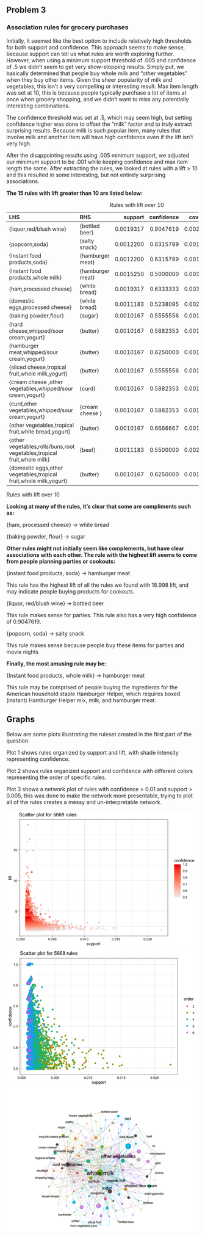 ## Problem 3

### Association rules for grocery purchases

Initially, it seemed like the best option to include relatively high
thresholds for both support and confidence. This approach seems to make
sense, because support can tell us what rules are worth exploring
further. However, when using a minimum support threshold of .005 and
confidence of .5 we didn’t seem to get very show-stopping results.
Simply put, we basically determined that people buy whole milk and
“other vegetables” when they buy other items. Given the sheer popularity
of milk and vegetables, this isn’t a very compelling or interesting
result. Max item length was set at 10, this is because people typically
purchase a lot of items at once when grocery shopping, and we didn’t
want to miss any potentially interesting combinations.

The confidence threshold was set at .5, which may seem high, but setting
confidence higher was done to offset the “milk” factor and to truly
extract surprising results. Because milk is such popular item, many
rules that involve milk and another item will have high confidence even
if the lift isn’t very high.

After the disappointing results using .005 minimum support, we adjusted
our minimum support to be .001 while keeping confidence and max item
length the same. After extracting the rules, we looked at rules with a
lift &gt; 10 and this resulted in some interesting, but not entirely
surprising associations.

**The 15 rules with lift greater than 10 are listed below:**

<table style="width:100%;">
<caption>Rules with lift over 10</caption>
<colgroup>
<col style="width: 53%" />
<col style="width: 12%" />
<col style="width: 7%" />
<col style="width: 8%" />
<col style="width: 7%" />
<col style="width: 6%" />
<col style="width: 4%" />
</colgroup>
<thead>
<tr class="header">
<th style="text-align: left;">LHS</th>
<th style="text-align: left;">RHS</th>
<th style="text-align: right;">support</th>
<th style="text-align: right;">confidence</th>
<th style="text-align: right;">coverage</th>
<th style="text-align: right;">lift</th>
<th style="text-align: right;">count</th>
</tr>
</thead>
<tbody>
<tr class="odd">
<td style="text-align: left;">{liquor,red/blush wine}</td>
<td style="text-align: left;">{bottled beer}</td>
<td style="text-align: right;">0.0019317</td>
<td style="text-align: right;">0.9047619</td>
<td style="text-align: right;">0.0021350</td>
<td style="text-align: right;">11.23641</td>
<td style="text-align: right;">19</td>
</tr>
<tr class="even">
<td style="text-align: left;">{popcorn,soda}</td>
<td style="text-align: left;">{salty snack}</td>
<td style="text-align: right;">0.0012200</td>
<td style="text-align: right;">0.6315789</td>
<td style="text-align: right;">0.0019317</td>
<td style="text-align: right;">16.69949</td>
<td style="text-align: right;">12</td>
</tr>
<tr class="odd">
<td style="text-align: left;">{Instant food products,soda}</td>
<td style="text-align: left;">{hamburger meat}</td>
<td style="text-align: right;">0.0012200</td>
<td style="text-align: right;">0.6315789</td>
<td style="text-align: right;">0.0019317</td>
<td style="text-align: right;">18.99759</td>
<td style="text-align: right;">12</td>
</tr>
<tr class="even">
<td style="text-align: left;">{Instant food products,whole milk}</td>
<td style="text-align: left;">{hamburger meat}</td>
<td style="text-align: right;">0.0015250</td>
<td style="text-align: right;">0.5000000</td>
<td style="text-align: right;">0.0030500</td>
<td style="text-align: right;">15.03976</td>
<td style="text-align: right;">15</td>
</tr>
<tr class="odd">
<td style="text-align: left;">{ham,processed cheese}</td>
<td style="text-align: left;">{white bread}</td>
<td style="text-align: right;">0.0019317</td>
<td style="text-align: right;">0.6333333</td>
<td style="text-align: right;">0.0030500</td>
<td style="text-align: right;">15.04702</td>
<td style="text-align: right;">19</td>
</tr>
<tr class="even">
<td style="text-align: left;">{domestic eggs,processed cheese}</td>
<td style="text-align: left;">{white bread}</td>
<td style="text-align: right;">0.0011183</td>
<td style="text-align: right;">0.5238095</td>
<td style="text-align: right;">0.0021350</td>
<td style="text-align: right;">12.44490</td>
<td style="text-align: right;">11</td>
</tr>
<tr class="odd">
<td style="text-align: left;">{baking powder,flour}</td>
<td style="text-align: left;">{sugar}</td>
<td style="text-align: right;">0.0010167</td>
<td style="text-align: right;">0.5555556</td>
<td style="text-align: right;">0.0018300</td>
<td style="text-align: right;">16.40974</td>
<td style="text-align: right;">10</td>
</tr>
<tr class="even">
<td style="text-align: left;">{hard cheese,whipped/sour cream,yogurt}</td>
<td style="text-align: left;">{butter}</td>
<td style="text-align: right;">0.0010167</td>
<td style="text-align: right;">0.5882353</td>
<td style="text-align: right;">0.0017283</td>
<td style="text-align: right;">10.61630</td>
<td style="text-align: right;">10</td>
</tr>
<tr class="odd">
<td style="text-align: left;">{hamburger meat,whipped/sour cream,yogurt}</td>
<td style="text-align: left;">{butter}</td>
<td style="text-align: right;">0.0010167</td>
<td style="text-align: right;">0.6250000</td>
<td style="text-align: right;">0.0016267</td>
<td style="text-align: right;">11.27982</td>
<td style="text-align: right;">10</td>
</tr>
<tr class="even">
<td style="text-align: left;">{sliced cheese,tropical fruit,whole milk,yogurt}</td>
<td style="text-align: left;">{butter}</td>
<td style="text-align: right;">0.0010167</td>
<td style="text-align: right;">0.5555556</td>
<td style="text-align: right;">0.0018300</td>
<td style="text-align: right;">10.02650</td>
<td style="text-align: right;">10</td>
</tr>
<tr class="odd">
<td style="text-align: left;">{cream cheese ,other vegetables,whipped/sour cream,yogurt}</td>
<td style="text-align: left;">{curd}</td>
<td style="text-align: right;">0.0010167</td>
<td style="text-align: right;">0.5882353</td>
<td style="text-align: right;">0.0017283</td>
<td style="text-align: right;">11.04176</td>
<td style="text-align: right;">10</td>
</tr>
<tr class="even">
<td style="text-align: left;">{curd,other vegetables,whipped/sour cream,yogurt}</td>
<td style="text-align: left;">{cream cheese }</td>
<td style="text-align: right;">0.0010167</td>
<td style="text-align: right;">0.5882353</td>
<td style="text-align: right;">0.0017283</td>
<td style="text-align: right;">14.83560</td>
<td style="text-align: right;">10</td>
</tr>
<tr class="odd">
<td style="text-align: left;">{other vegetables,tropical fruit,white bread,yogurt}</td>
<td style="text-align: left;">{butter}</td>
<td style="text-align: right;">0.0010167</td>
<td style="text-align: right;">0.6666667</td>
<td style="text-align: right;">0.0015250</td>
<td style="text-align: right;">12.03180</td>
<td style="text-align: right;">10</td>
</tr>
<tr class="even">
<td style="text-align: left;">{other vegetables,rolls/buns,root vegetables,tropical fruit,whole milk}</td>
<td style="text-align: left;">{beef}</td>
<td style="text-align: right;">0.0011183</td>
<td style="text-align: right;">0.5500000</td>
<td style="text-align: right;">0.0020333</td>
<td style="text-align: right;">10.48411</td>
<td style="text-align: right;">11</td>
</tr>
<tr class="odd">
<td style="text-align: left;">{domestic eggs,other vegetables,tropical fruit,whole milk,yogurt}</td>
<td style="text-align: left;">{butter}</td>
<td style="text-align: right;">0.0010167</td>
<td style="text-align: right;">0.6250000</td>
<td style="text-align: right;">0.0016267</td>
<td style="text-align: right;">11.27982</td>
<td style="text-align: right;">10</td>
</tr>
</tbody>
</table>

Rules with lift over 10

**Looking at many of the rules, it’s clear that some are compliments
such as:**

{ham, processed cheese} -&gt; white bread

{baking powder, flour} -&gt; sugar

**Other rules might not initially seem like complements, but have clear
associations with each other. The rule with the highest lift seems to
come from people planning parties or cookouts:**

{instant food products, soda} -&gt; hamburger meat

This rule has the highest lift of all the rules we found with 18.998
lift, and may indicate people buying products for cookouts.

{liquor, red/blush wine} -&gt; bottled beer

This rule makes sense for parties. This rule also has a very high
confidence of 0.9047619.

{popcorn, soda} -&gt; salty snack

This rule makes sense because people buy these items for parties and
movie nights

**Finally, the most amusing rule may be:**

{Instant food products, whole milk} -&gt; hamburger meat

This rule may be comprised of people buying the ingredients for the
American household staple Hamburger Helper, which requires boxed
(instant) Hamburger Helper mix, milk, and hamburger meat.

## Graphs

Below are some plots illustrating the ruleset created in the first part
of the question.

Plot 1 shows rules organized by support and lift, with shade intensity
representing confidence.

Plot 2 shows rules organized support and confidence with different
colors representing the order of specific rules.

Plot 3 shows a network plot of rules with confidence &gt; 0.01 and
support &gt; 0.005, this was done to make the network more presentable,
trying to plot all of the rules creates a messy and un-interpretable
network.

![](question_3_files/figure-markdown_strict/3C-1.png)![](question_3_files/figure-markdown_strict/3C-2.png)<img src="./question_3_files/figure-markdown_strict/screenshot_210619.png" width="1024" />
